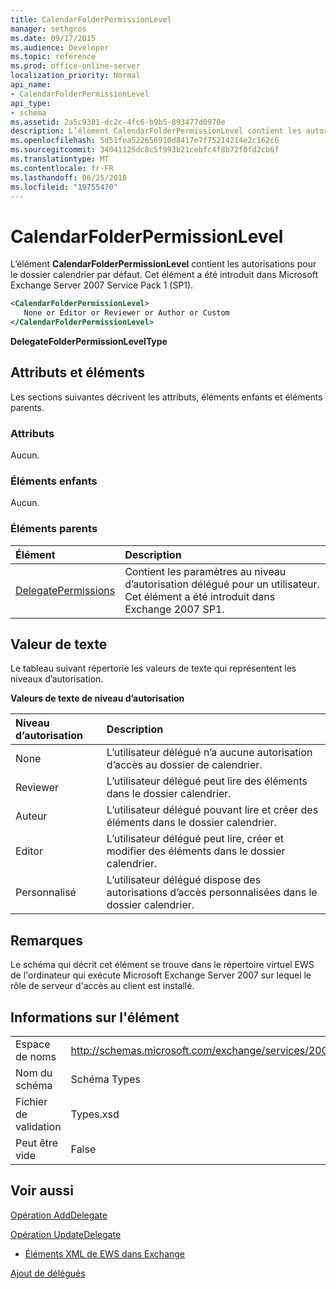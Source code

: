 ```yaml
---
title: CalendarFolderPermissionLevel
manager: sethgros
ms.date: 09/17/2015
ms.audience: Developer
ms.topic: reference
ms.prod: office-online-server
localization_priority: Normal
api_name:
- CalendarFolderPermissionLevel
api_type:
- schema
ms.assetid: 2a5c9381-dc2c-4fc6-b9b5-893477d0970e
description: L’élément CalendarFolderPermissionLevel contient les autorisations pour le dossier calendrier par défaut. Cet élément a été introduit dans Microsoft Exchange Server 2007 Service Pack 1 (SP1).
ms.openlocfilehash: 5d51fea522656910d8417e7f75214214e2c162c6
ms.sourcegitcommit: 34041125dc8c5f993b21cebfc4f8b72f0fd2cb6f
ms.translationtype: MT
ms.contentlocale: fr-FR
ms.lasthandoff: 06/25/2018
ms.locfileid: "19755470"
---
```

# <a name="calendarfolderpermissionlevel"></a>CalendarFolderPermissionLevel

L’élément **CalendarFolderPermissionLevel** contient les autorisations pour le dossier calendrier par défaut. Cet élément a été introduit dans Microsoft Exchange Server 2007 Service Pack 1 (SP1). 
  
```xml
<CalendarFolderPermissionLevel>
   None or Editor or Reviewer or Author or Custom
</CalendarFolderPermissionLevel>
```

 **DelegateFolderPermissionLevelType**
## <a name="attributes-and-elements"></a>Attributs et éléments

Les sections suivantes décrivent les attributs, éléments enfants et éléments parents.
  
### <a name="attributes"></a>Attributs

Aucun.
  
### <a name="child-elements"></a>Éléments enfants

Aucun.
  
### <a name="parent-elements"></a>Éléments parents

|**Élément**|**Description**|
|:-----|:-----|
|[DelegatePermissions](delegatepermissions.md) <br/> |Contient les paramètres au niveau d’autorisation délégué pour un utilisateur. Cet élément a été introduit dans Exchange 2007 SP1.  <br/> |
   
## <a name="text-value"></a>Valeur de texte

Le tableau suivant répertorie les valeurs de texte qui représentent les niveaux d’autorisation.
  
**Valeurs de texte de niveau d’autorisation**

|**Niveau d’autorisation**|**Description**|
|:-----|:-----|
|None  <br/> |L’utilisateur délégué n’a aucune autorisation d’accès au dossier de calendrier.  <br/> |
|Reviewer  <br/> |L’utilisateur délégué peut lire des éléments dans le dossier calendrier.  <br/> |
|Auteur  <br/> |L’utilisateur délégué pouvant lire et créer des éléments dans le dossier calendrier.  <br/> |
|Editor  <br/> |L’utilisateur délégué peut lire, créer et modifier des éléments dans le dossier calendrier.  <br/> |
|Personnalisé  <br/> |L’utilisateur délégué dispose des autorisations d’accès personnalisées dans le dossier calendrier.  <br/> |
   
## <a name="remarks"></a>Remarques

Le schéma qui décrit cet élément se trouve dans le répertoire virtuel EWS de l'ordinateur qui exécute Microsoft Exchange Server 2007 sur lequel le rôle de serveur d'accès au client est installé.
  
## <a name="element-information"></a>Informations sur l'élément

|||
|:-----|:-----|
|Espace de noms  <br/> |http://schemas.microsoft.com/exchange/services/2006/types  <br/> |
|Nom du schéma  <br/> |Schéma Types  <br/> |
|Fichier de validation  <br/> |Types.xsd  <br/> |
|Peut être vide  <br/> |False  <br/> |
   
## <a name="see-also"></a>Voir aussi



[Opération AddDelegate](adddelegate-operation.md)
  
[Opération UpdateDelegate](updatedelegate-operation.md)


- [Éléments XML de EWS dans Exchange](ews-xml-elements-in-exchange.md)


[Ajout de délégués](http://msdn.microsoft.com/library/3a744150-66a3-4a13-9433-793603ba5038%28Office.15%29.aspx)

